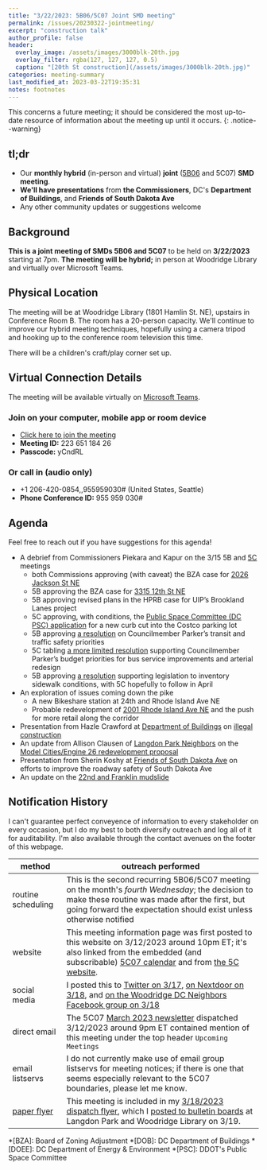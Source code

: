 ```yaml
---
title: "3/22/2023: 5B06/5C07 Joint SMD meeting"
permalink: /issues/20230322-jointmeeting/
excerpt: "construction talk"
author_profile: false
header:
  overlay_image: /assets/images/3000blk-20th.jpg
  overlay_filter: rgba(127, 127, 127, 0.5)
  caption: "[20th St construction](/assets/images/3000blk-20th.jpg)"
categories: meeting-summary
last_modified_at: 2023-03-22T19:35:31
notes: footnotes
---
```

This concerns a future meeting; it should be considered the most up-to-date resource of information about the meeting up until it occurs.
{: .notice--warning}

## tl;dr
- Our **monthly hybrid** (in-person and virtual) **joint** ([5B06](https://anc5b06.com) and 5C07) **SMD meeting**.
- **We'll have presentations** from **the Commissioners**, DC's **Department of Buildings**, and **Friends of South Dakota Ave**
- Any other community updates or suggestions welcome

## Background
**This is a joint meeting of SMDs 5B06 and 5C07** to be held on **3/22/2023** starting at 7pm. **The meeting will be hybrid;** in person at Woodridge Library and virtually over Microsoft Teams.

## Physical Location
The meeting will be at Woodridge Library (1801 Hamlin St. NE), upstairs in Conference Room B. The room has a 20-person capacity. We'll continue to improve our hybrid meeting techniques, hopefully using a camera tripod and hooking up to the conference room television this time.

There will be a children's craft/play corner set up.

## Virtual Connection Details
The meeting will be available virtually on [Microsoft Teams](https://www.microsoft.com/en-us/microsoft-teams/download-app).
### Join on your computer, mobile app or room device
- [Click here to join the meeting](https://teams.microsoft.com/l/meetup-join/19%3ameeting_YTJjOWU0ZjktMWU3Mi00YmE2LTkyYjUtYmUzYzJlMWE2NGUy%40thread.v2/0?context=%7b%22Tid%22%3a%228fe449f1-8b94-4fb7-9906-6f939da82d73%22%2c%22Oid%22%3a%22fe41fa96-a564-4c7e-bcd4-e44346276d35%22%7d)
- **Meeting ID:** 223 651 184 26
- **Passcode:** yCndRL

### Or call in (audio only)
- +1 206-420-0854,,955959030# (United States, Seattle)
- **Phone Conference ID:** 955 959 030#

## Agenda
Feel free to reach out if you have suggestions for this agenda!

- A debrief from Commissioners Piekara and Kapur on the 3/15 5B and [5C](/issues/20230315-5cmeeting/) meetings
  - both Commissions approving (with caveat) the BZA case for [2026 Jackson St NE](/issues/2026jackson/)
  - 5B approving the BZA case for [3315 12th St NE](/issues/3315-12th/)
  - 5B approving revised plans in the HPRB case for UIP’s Brookland Lanes project
  - 5C approving, with conditions, the [Public Space Committee (DC PSC) application](http://localhost:4000/issues/20230315-5cmeeting/#costco-public-space-application) for a new curb cut into the Costco parking lot
  - 5B approving [a resolution](https://docs.google.com/file/d/1Z7nMWZn_69E-rzO87vFSC2HH_mWIbatX/edit?usp=docslist_api&filetype=msword) on Councilmember Parker’s transit and traffic safety priorities
  - 5C tabling [a more limited resolution](https://dcgovict-my.sharepoint.com/personal/5c07_anc_dc_gov2/_layouts/15/onedrive.aspx?id=%2Fpersonal%2F5c07%5Fanc%5Fdc%5Fgov2%2FDocuments%2F20230315%20meeting%2FDraft%5FResolution%5F5C%2DReliable%5FBus%5FService%5FStreet%5FSafety%5FImprovements%2Epdf&parent=%2Fpersonal%2F5c07%5Fanc%5Fdc%5Fgov2%2FDocuments%2F20230315%20meeting&ga=1) supporting Councilmember Parker’s budget priorities for bus service improvements and arterial redesign
  - 5B approving [a resolution](https://docs.google.com/file/d/1vK3v8JpmoY3hbVuafM6k_MaE4peCRrXb/edit?usp=docslist_api&filetype=msword) supporting legislation to inventory sidewalk conditions, with 5C hopefully to follow in April
- An exploration of issues coming down the pike
  - A new Bikeshare station at 24th and Rhode Island Ave NE
  - Probable redevelopment of [2001 Rhode Island Ave NE](/issues/2100ria/) and the push for more retail along the corridor
- Presentation from Hazle Crawford at [Department of Buildings](https://dob.dc.gov/) on [illegal construction](https://dcra.kustomer.help/contact/illegal-construction-inspection-request-form-SJLMTS2PD)
- An update from Allison Clausen of [Langdon Park Neighbors](http://www.langdonparkneighbors.org) on the [Model Cities/Engine 26 redevelopment proposal](/issues/modelcities/)
- Presentation from Sherin Koshy at [Friends of South Dakota Ave](https://twitter.com/FoSDANE) on efforts to improve the roadway safety of South Dakota Ave
- An update on the [22nd and Franklin mudslide](/issues/22nd-franklin-mudslide/)

## Notification History
I can't guarantee perfect conveyence of information to every stakeholder on every occasion, but I do my best to both diversify outreach and log all of it for auditability. I'm also available through the contact avenues on the footer of this webpage.

|method|outreach performed|
|---|---|
|routine scheduling|This is the second recurring 5B06/5C07 meeting on the month's *fourth Wednesday*; the decision to make these routine was made after the first, but going forward the expectation should exist unless otherwise notified|
|website|This meeting information page was first posted to this website on 3/12/2023 around 10pm ET; it's also linked from the embedded (and subscribable) [5C07 calendar](/calendar/) and from [the 5C website](https://anc-5c.com/calendar/).|
|social media|I posted this to [Twitter on 3/17](https://twitter.com/anc5c07/status/1636764893755097088), [on Nextdoor on 3/18](https://nextdoor.com/p/-MNdY8nNnCWg?utm_source=share&extras=MjM2NDU5Nw%3D%3D), and [on the Woodridge DC Neighbors Facebook group on 3/18](https://www.facebook.com/groups/woodridgedc/posts/1614887688985004/)|
|direct email|The 5C07 [March 2023 newsletter](https://mailchi.mp/03ad1c65a72f/anc5c07?e=2c31022c82) dispatched 3/12/2023 around 9pm ET contained mention of this meeting under the top header `Upcoming Meetings`|
|email listservs|I do not currently make use of email group listservs for meeting notices; if there is one that seems especially relevant to the 5C07 boundaries, please let me know.|
|[paper flyer](/flyers/)|This meeting is included in my [3/18/2023 dispatch flyer](/assets/documents/flyer-20230318.pdf), which I [posted to bulletin boards](https://twitter.com/anc5c07/status/1637505422423719936) at Langdon Park and Woodridge Library on 3/19.|

*[BZA]: Board of Zoning Adjustment
*[DOB]: DC Department of Buildings
*[DOEE]: DC Department of Energy & Environment
*[PSC]: DDOT's Public Space Committee